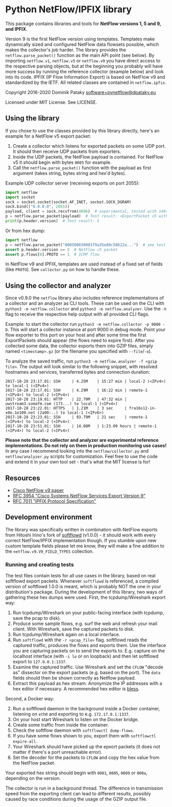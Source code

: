 # Python NetFlow/IPFIX library
This package contains libraries and tools for **NetFlow versions 1, 5 and 9, and IPFIX**.

Version 9 is the first NetFlow version using templates. Templates make dynamically sized and configured NetFlow data flowsets possible, which makes the collector's job harder. The library provides the `netflow.parse_packet()` function as the main API point (see below). By importing `netflow.v1`, `netflow.v5` or `netflow.v9` you have direct access to the respective parsing objects, but at the beginning you probably will have more success by running the reference collector (example below) and look into its code. IPFIX (IP Flow Information Export) is based on NetFlow v9 and standardized by the IETF. All related classes are contained in `netflow.ipfix`. 

Copyright 2016-2020 Dominik Pataky <software+pynetflow@dpataky.eu>

Licensed under MIT License. See LICENSE.


## Using the library
If you chose to use the classes provided by this library directly, here's an example for a NetFlow v5 export packet:

  1. Create a collector which listens for exported packets on some UDP port. It should then receive UDP packets from exporters.
  2. Inside the UDP packets, the NetFlow payload is contained. For NetFlow v5 it should begin with bytes `0005` for example.
  3. Call the `netflow.parse_packet()` function with the payload as first argument (takes string, bytes string and hex'd bytes).

Example UDP collector server (receiving exports on port 2055):
```python
import netflow
import socket
sock = socket.socket(socket.AF_INET, socket.SOCK_DGRAM)
sock.bind(("0.0.0.0", 2055))
payload, client = sock.recvfrom(4096)  # experimental, tested with 1464 bytes
p = netflow.parse_packet(payload)  # Test result: <ExportPacket v5 with 30 records>
print(p.header.version)  # Test result: 5
```

Or from hex dump:
```python
import netflow
p = netflow.parse_packet("00050003000379a35e80c58622a...")  # see test_netflow.py
assert p.header.version == 5  # NetFlow v5 packet
assert p.flows[0].PROTO == 1  # ICMP flow
```

In NetFlow v9 and IPFIX, templates are used instead of a fixed set of fields (like `PROTO`). See `collector.py` on how to handle these.

## Using the collector and analyzer
Since v0.9.0 the `netflow` library also includes reference implementations of a collector and an analyzer as CLI tools.
These can be used on the CLI with `python3 -m netflow.collector` and `python3 -m netflow.analyzer`. Use the `-h` flag to receive the respective help output with all provided CLI flags.

Example: to start the collector run `python3 -m netflow.collector -p 9000 -D`. This will start a collector instance at port 9000 in debug mode. Point your flow exporter to this port on your host and after some time the first ExportPackets should appear (the flows need to expire first). After you collected some data, the collector exports them into GZIP files, simply named `<timestamp>.gz` (or the filename you specified with `--file`/`-o`).

To analyze the saved traffic, run `python3 -m netflow.analyzer -f <gzip file>`. The output will look similar to the following snippet, with resolved hostnames and services, transferred bytes and connection duration:

    2017-10-28 23:17.01: SSH     | 4.25M    | 15:27 min | local-2 (<IPv4>) to local-1 (<IPv4>)
    2017-10-28 23:17.01: SSH     | 4.29M    | 16:22 min | remote-1 (<IPv4>) to local-2 (<IPv4>)
    2017-10-28 23:19.01: HTTP    | 22.79M   | 47:32 min | uwstream3.somafm.com (173...) to local-1 (<IPv4>)
    2017-10-28 23:22.01: HTTPS   | 1.21M    | 3 sec     | fra16s12-in-x0e.1e100.net (2a00:..) to local-1 (<IPv6>)
    2017-10-28 23:23.01: SSH     | 93.79M   | 21 sec    | remote-1 (<IPv4>) to local-2 (<IPv4>)
    2017-10-28 23:51.01: SSH     | 14.08M   | 1:23.09 hours | remote-1 (<IPv4>) to local-2 (<IPv4>)

**Please note that the collector and analyzer are experimental reference implementations. Do not rely on them in production monitoring use cases!** In any case I recommend looking into the `netflow/collector.py` and `netflow/analyzer.py` scripts for customization. Feel free to use the code and extend it in your own tool set - that's what the MIT license is for!


## Resources
* [Cisco NetFlow v9 paper](http://www.cisco.com/en/US/technologies/tk648/tk362/technologies_white_paper09186a00800a3db9.html)
* [RFC 3954 "Cisco Systems NetFlow Services Export Version 9"](https://tools.ietf.org/html/rfc3954)
* [RFC 7011 "IPFIX Protocol Specification"](https://tools.ietf.org/html/rfc7011)

## Development environment
The library was specifically written in combination with NetFlow exports from Hitoshi Irino's fork of [softflowd](https://github.com/irino/softflowd) (v1.0.0) - it should work with every correct NetFlow/IPFIX implementation though. If you stumble upon new custom template fields please let me know, they will make a fine addition to the `netflow.v9.V9_FIELD_TYPES` collection.

### Running and creating tests
The test files contain tests for all use cases in the library, based on real softflowd export packets. Whenever `softflowd` is referenced, a compiled version of softflowd 1.0.0 is meant, which is probably NOT the one in your distribution's package. During the development of this library, two ways of gathering these hex dumps were used. First, the tcpdump/Wireshark export way:

  1. Run tcpdump/Wireshark on your public-facing interface (with tcpdump, save the pcap to disk).
  2. Produce some sample flows, e.g. surf the web and refresh your mail client. With Wireshark, save the captured packets to disk.
  4. Run tcpdump/Wireshark again on a local interface.
  4. Run `softflowd` with the `-r <pcap_file>` flag. softflowd reads the captured traffic, produces the flows and exports them. Use the interface you are capturing packets on to send the exports to. E.g. capture on the localhost interface (with `-i lo` or on loopback) and then let softflowd export to `127.0.0.1:1337`.
  5. Examine the captured traffic. Use Wireshark and set the `CFLOW` "decode as" dissector on the export packets (e.g. based on the port). The `data` fields should then be shown correctly as Netflow payload.
  6. Extract this payload as hex stream. Anonymize the IP addresses with a hex editor if necessary. A recommended hex editor is [bless](https://github.com/afrantzis/bless).

Second, a Docker way:

  2. Run a softflowd daemon in the background inside a Docker container, listening on `eth0` and exporting to e.g. `172.17.0.1:1337`.
  3. On your host start Wireshark to listen on the Docker bridge.
  4. Create some traffic from inside the container.
  5. Check the softflow daemon with `softflowctl dump-flows`.
  6. If you have some flows shown to you, export them with `softflowctl expire-all`.
  7. Your Wireshark should have picked up the epxort packets (it does not matter if there's a port unreachable error).
  8. Set the decoder for the packets to `CFLOW` and copy the hex value from the NetFlow packet.

Your exported hex string should begin with `0001`, `0005`, `0009` or `000a`, depending on the version.

The collector is run in a background thread. The difference in transmission speed from the exporting client can lead to different results, possibly caused by race conditions during the usage of the GZIP output file.
